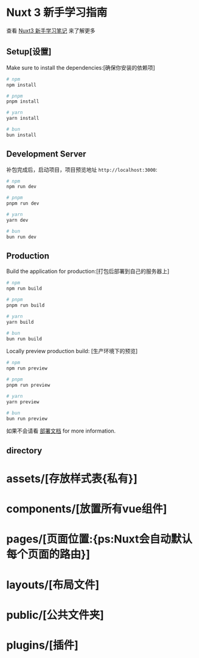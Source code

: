 # Nuxt 3 新手学习指南

查看 [Nuxt3 新手学习笔记](https://nuxt.com/docs/getting-started/introduction) 来了解更多

## Setup[设置]

Make sure to install the dependencies:[确保你安装的依赖项]

```bash
# npm
npm install

# pnpm
pnpm install

# yarn
yarn install

# bun
bun install
```

## Development Server

补包完成后，启动项目，项目预览地址 `http://localhost:3000`:

```bash
# npm
npm run dev

# pnpm
pnpm run dev

# yarn
yarn dev

# bun
bun run dev
```

## Production

Build the application for production:[打包后部署到自己的服务器上]

```bash
# npm
npm run build

# pnpm
pnpm run build

# yarn
yarn build

# bun
bun run build
```

Locally preview production build: [生产环境下的预览]

```bash
# npm
npm run preview

# pnpm
pnpm run preview

# yarn
yarn preview

# bun
bun run preview
```

如果不会请看 [部署文档](https://nuxt.com/docs/getting-started/deployment) for more information.

## directory
  # assets/[存放样式表{私有}]
      
  # components/[放置所有vue组件]
   
  # pages/[页面位置:{ps:Nuxt会自动默认每个页面的路由}]
  
  # layouts/[布局文件]
  
  # public/[公共文件夹]

  # plugins/[插件]
      
